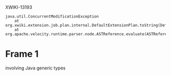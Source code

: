 XWIKI-13193
```
java.util.ConcurrentModificationException
	at org.xwiki.extension.job.plan.internal.DefaultExtensionPlan.toString(DefaultExtensionPlan.java:115)
	at org.apache.velocity.runtime.parser.node.ASTReference.evaluate(ASTReference.java:547)
```

# Frame 1
 involving Java generic types 
